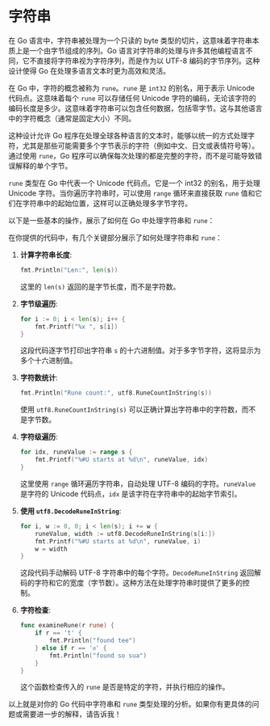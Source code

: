 # 字符串

在 Go 语言中，字符串被处理为一个只读的 byte 类型的切片，这意味着字符串本质上是一个由字节组成的序列。Go 语言对字符串的处理与许多其他编程语言不同，它不直接将字符串视为字符序列，而是作为以 UTF-8 编码的字节序列。这种设计使得 Go 在处理多语言文本时更为高效和灵活。

在 Go 中，字符的概念被称为 `rune`。`rune` 是 `int32` 的别名，用于表示 Unicode 代码点。这意味着每个 `rune` 可以存储任何 Unicode 字符的编码，无论该字符的编码长度是多少。这意味着字符串可以包含任何数据，包括零字节。这与其他语言中的字符概念（通常是固定大小）不同。

这种设计允许 Go 程序在处理全球各种语言的文本时，能够以统一的方式处理字符，尤其是那些可能需要多个字节表示的字符（例如中文、日文或表情符号等）。通过使用 `rune`，Go 程序可以确保每次处理的都是完整的字符，而不是可能导致错误解释的单个字节。


`rune` 类型在 Go 中代表一个 Unicode 代码点。它是一个 int32 的别名，用于处理 Unicode 字符。当你遍历字符串时，可以使用 `range` 循环来直接获取 `rune` 值和它们在字符串中的起始位置，这样可以正确处理多字节字符。

以下是一些基本的操作，展示了如何在 Go 中处理字符串和 `rune`：



在你提供的代码中，有几个关键部分展示了如何处理字符串和 `rune`：

1. **计算字符串长度**:
   ```go
   fmt.Println("Len:", len(s))
   ```
   这里的 `len(s)` 返回的是字节长度，而不是字符数。

2. **字节级遍历**:
   ```go
   for i := 0; i < len(s); i++ {
       fmt.Printf("%x ", s[i])
   }
   ```
   这段代码逐字节打印出字符串 `s` 的十六进制值。对于多字节字符，这将显示为多个十六进制值。

3. **字符数统计**:
   ```go
   fmt.Println("Rune count:", utf8.RuneCountInString(s))
   ```
   使用 `utf8.RuneCountInString(s)` 可以正确计算出字符串中的字符数，而不是字节数。

4. **字符级遍历**:
   ```go
   for idx, runeValue := range s {
       fmt.Printf("%#U starts at %d\n", runeValue, idx)
   }
   ```
   这里使用 `range` 循环遍历字符串，自动处理 UTF-8 编码的字符。`runeValue` 是字符的 Unicode 代码点，`idx` 是该字符在字符串中的起始字节索引。

5. **使用 `utf8.DecodeRuneInString`**:
   ```go
   for i, w := 0, 0; i < len(s); i += w {
       runeValue, width := utf8.DecodeRuneInString(s[i:])
       fmt.Printf("%#U starts at %d\n", runeValue, i)
       w = width
   }
   ```
   这段代码手动解码 UTF-8 字符串中的每个字符。`DecodeRuneInString` 返回解码的字符和它的宽度（字节数）。这种方法在处理字符串时提供了更多的控制。

6. **字符检查**:
   ```go
   func examineRune(r rune) {
       if r == 't' {
           fmt.Println("found tee")
       } else if r == 'ส' {
           fmt.Println("found so sua")
       }
   }
   ```
   这个函数检查传入的 `rune` 是否是特定的字符，并执行相应的操作。

以上就是对你的 Go 代码中字符串和 `rune` 类型处理的分析。如果你有更具体的问题或需要进一步的解释，请告诉我！

